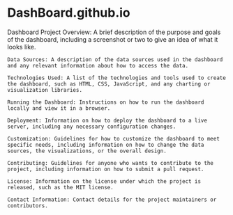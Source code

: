 # DashBoard.github.io
Dashboard
    Project Overview: A brief description of the purpose and goals of the dashboard, including a screenshot or two to give an idea of what it looks like.

    Data Sources: A description of the data sources used in the dashboard and any relevant information about how to access the data.

    Technologies Used: A list of the technologies and tools used to create the dashboard, such as HTML, CSS, JavaScript, and any charting or visualization libraries.

    Running the Dashboard: Instructions on how to run the dashboard locally and view it in a browser.

    Deployment: Information on how to deploy the dashboard to a live server, including any necessary configuration changes.

    Customization: Guidelines for how to customize the dashboard to meet specific needs, including information on how to change the data sources, the visualizations, or the overall design.

    Contributing: Guidelines for anyone who wants to contribute to the project, including information on how to submit a pull request.

    License: Information on the license under which the project is released, such as the MIT license.

    Contact Information: Contact details for the project maintainers or contributors.

